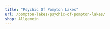 ```yaml
---
title: "Psychic Of Pompton Lakes"
url: /pompton-lakes/psychic-of-pompton-lakes/
shop: Allgemein
---
```

